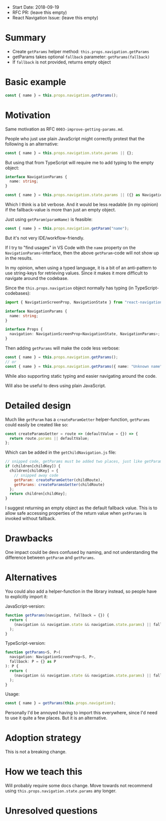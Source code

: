 - Start Date: 2018-09-19
- RFC PR: (leave this empty)
- React Navigation Issue: (leave this empty)

# Summary

- Create `getParams` helper method: `this.props.navigation.getParams`
- getParams takes optional `fallback` parameter: `getParams(fallback)`
- If `fallback` is not provided, returns empty object

# Basic example

```javascript
const { name } = this.props.navigation.getParams();
```

# Motivation

Same motivation as RFC `0003-improve-getting-params.md`.

People who just use plain JavaScript might correctly protest that the following is an alternative:

```javascript
const { name } = this.props.navigation.state.params || {};
```

But using that from TypeScript will require me to add typing to the empty object:

```typescript
interface NavigationParams {
  name: string;
}

const { name } = this.props.navigation.state.params || ({} as NavigationParams);
```

Which I think is a bit verbose. And it would be less readable (in my opinion) if the fallback-value is more than just an empty object.

Just using `getParam(paramName)` is feasible:

```typescript
const { name } = this.props.navigation.getParam("name");
```

But it's not very IDE/workflow-friendly.

If I try to "find usages" in VS Code with the `name` property on the `NavigationParams`-interface, then the above `getParam`-code will not show up in the results.

In my opinion, when using a typed language, it is a bit of an anti-pattern to use string-keys for retrieving values. Since it makes it more difficult to navigate around the codebase.

Since the `this.props.navigation` object normally has typing (in TypeScript-codebases):

```typescript
import { NavigationScreenProp, NavigationState } from "react-navigation";

interface NavigationParams {
  name: string;
}

interface Props {
  navigation: NavigationScreenProp<NavigationState, NavigationParams>;
}
```

Then adding `getParams` will make the code less verbose:

```typescript
const { name } = this.props.navigation.getParams();
// or
const { name } = this.props.navigation.getParams({ name: "Unknown name" });
```

While also supporting static typing and easier navigating around the code.

Will also be useful to devs using plain JavaScript.

# Detailed design

Much like `getParam` has a `createParamGetter` helper-function, `getParams` could easily be created like so:

```javascript
const createParamsGetter = route => (defaultValue = {}) => {
  return route.params || defaultValue;
};
```

Which can be added in the `getChildNavigation.js` file:

```javascript
// snipped code, getParams must be added two places, just like getParam:
if (children[childKey]) {
  children[childKey] = {
    // snipped away code
    getParam: createParamGetter(childRoute),
    getParams: createParamsGetter(childRoute)
  };
  return children[childKey];
}
```

I suggest returning an empty object as the default fallback value. This is to allow safe accessing properties of the return value when `getParams` is invoked without fallback.

# Drawbacks

One impact could be devs confused by naming, and not understanding the difference between `getParam` and `getParams`.

# Alternatives

You could also add a helper-function in the library instead, so people have to explicitly import it:

JavaScript-version:

```javascript
function getParams(navigation, fallback = {}) {
  return (
    (navigation && navigation.state && navigation.state.params) || fallback
  );
}
```

TypeScript-version:

```typescript
function getParams<S, P>(
  navigation: NavigationScreenProp<S, P>,
  fallback: P = {} as P
): P {
  return (
    (navigation && navigation.state && navigation.state.params) || fallback
  );
}
```

Usage:

```javascript
const { name } = getParams(this.props.navigation);
```

Personally I'd be annoyed having to import this everywhere, since I'd need to use it quite a few places. But it is an alternative.

# Adoption strategy

This is not a breaking change.

# How we teach this

Will probably require some docs change. Move towards not recommend using `this.props.navigation.state.params` any longer.

# Unresolved questions
